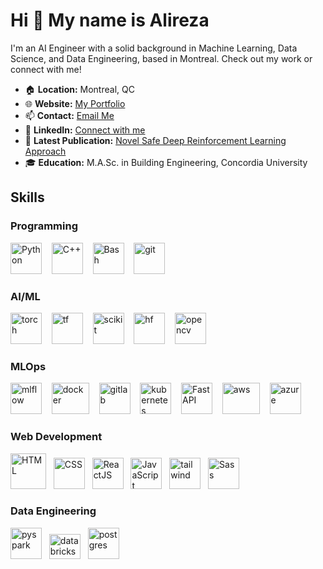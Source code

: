 # Hi 👋 My name is Alireza

I'm an AI Engineer with a solid background in Machine Learning, Data Science, and Data Engineering, based in Montreal. Check out my work or connect with me!

- 🏠 **Location:** Montreal, QC
- 🌐 **Website:** [My Portfolio](https://alirezadaneshvar.com)
- 📫 **Contact:** [Email Me](mailto:alireza.dg1998@gmail.com)
- 🤝 **LinkedIn:** [Connect with me](https://www.linkedin.com/in/alireza-daneshvar-910ba4194/)
- 📘 **Latest Publication:** [Novel Safe Deep Reinforcement Learning Approach](https://www.sciencedirect.com/science/article/abs/pii/S2352152X22021363)
- 🎓 **Education:** M.A.Sc. in Building Engineering, Concordia University

  
## Skills

### Programming
<a><img src="https://raw.githubusercontent.com/danielcranney/readme-generator/main/public/icons/skills/python-colored.svg" width="50" height="50" alt="Python" /> &nbsp;&nbsp;
<img src="https://raw.githubusercontent.com/danielcranney/readme-generator/main/public/icons/skills/cplusplus-colored.svg" width="50" height="50" alt="C++" /> &nbsp;&nbsp;
<img src="https://upload.wikimedia.org/wikipedia/commons/4/4b/Bash_Logo_Colored.svg" width="50" height="50" alt="Bash" /></a> &nbsp;&nbsp;
<img src="https://upload.wikimedia.org/wikipedia/commons/thumb/3/3f/Git_icon.svg/2048px-Git_icon.svg.png" width="50" height="50" alt="git" /></a>




### AI/ML
<a><img src="https://upload.wikimedia.org/wikipedia/commons/1/10/PyTorch_logo_icon.svg" width="50" height="50" alt="torch"/> &nbsp;&nbsp;
<img src="https://upload.wikimedia.org/wikipedia/commons/2/2d/Tensorflow_logo.svg" width="50" height="50" alt="tf"/> &nbsp;&nbsp;
<img src="https://upload.wikimedia.org/wikipedia/commons/0/05/Scikit_learn_logo_small.svg" width="50" height="50" alt="scikit"/> &nbsp;&nbsp;
<img src="https://cdn-lfs.huggingface.co/repos/96/a2/96a2c8468c1546e660ac2609e49404b8588fcf5a748761fa72c154b2836b4c83/942cad1ccda905ac5a659dfd2d78b344fccfb84a8a3ac3721e08f488205638a0?response-content-disposition=inline%3B+filename*%3DUTF-8%27%27hf-logo.svg%3B+filename%3D%22hf-logo.svg%22%3B&response-content-type=image%2Fsvg%2Bxml&Expires=1726756705&Policy=eyJTdGF0ZW1lbnQiOlt7IkNvbmRpdGlvbiI6eyJEYXRlTGVzc1RoYW4iOnsiQVdTOkVwb2NoVGltZSI6MTcyNjc1NjcwNX19LCJSZXNvdXJjZSI6Imh0dHBzOi8vY2RuLWxmcy5odWdnaW5nZmFjZS5jby9yZXBvcy85Ni9hMi85NmEyYzg0NjhjMTU0NmU2NjBhYzI2MDllNDk0MDRiODU4OGZjZjVhNzQ4NzYxZmE3MmMxNTRiMjgzNmI0YzgzLzk0MmNhZDFjY2RhOTA1YWM1YTY1OWRmZDJkNzhiMzQ0ZmNjZmI4NGE4YTNhYzM3MjFlMDhmNDg4MjA1NjM4YTA%7EcmVzcG9uc2UtY29udGVudC1kaXNwb3NpdGlvbj0qJnJlc3BvbnNlLWNvbnRlbnQtdHlwZT0qIn1dfQ__&Signature=Y312DcjsBITEWqtehL56d6vEPQj138ZsUpudpQhqgsjpeq%7E86k3Pf1fmA48iaw-PHKAx0EYqoXPJhYALdG%7EpajAhuYT4MKfUUaPTx2AxNjVvQUJXaBrDszNm4bTuSkN8Ekl041QKQ42qtO9rgBYAjvugQOaB7NZLMkIhn-cUD731DrX-Ml5Uyj-QK7hp3gNj2Jl3IqjBHQQ9qpoUwgPSOpWziXOHVVCpddCvN82zvSEQBxoNOMjtcxCdD-Hb9AAk-zpk%7EBbE5O2NcfLQwekquY08yraQvhpvWWQirh%7EgfJ6IIIWRh4pt%7EDxOtC2h4H1typODW2mCVWPAJDXX4spHQA__&Key-Pair-Id=K3ESJI6DHPFC7" width="50" height="50" alt="hf"/> &nbsp;&nbsp;
<img src="https://upload.wikimedia.org/wikipedia/commons/3/32/OpenCV_Logo_with_text_svg_version.svg" width="50" height="50" alt="opencv"/>
</a>

### MLOps
<a><img src="https://avatars.githubusercontent.com/u/61449322?v=4" width="50" height="50" alt="mlflow"/> &nbsp;&nbsp;
<img src="https://static-00.iconduck.com/assets.00/docker-icon-1024x739-rivf80b4.png" width="60" height="50" alt="docker"/> &nbsp;&nbsp;
<img src="https://cdn.worldvectorlogo.com/logos/gitlab-3.svg" width="50" height="50" alt="gitlab"/> &nbsp;&nbsp;
<img src="https://upload.wikimedia.org/wikipedia/commons/3/39/Kubernetes_logo_without_workmark.svg" width="50" height="50" alt="kubernetes"/> &nbsp;&nbsp;
<img src="https://cdn.worldvectorlogo.com/logos/fastapi.svg" width="50" height="50" alt="FastAPI"/> &nbsp;&nbsp;
<img src="https://logolook.net/wp-content/uploads/2023/09/Amazon-Web-Services-Logo.png" width="60" height="50" alt="aws"/> &nbsp;&nbsp;
<img src="https://www.svgrepo.com/show/303372/azure-1-logo.svg" width="50" height="50" alt="azure"/> &nbsp;&nbsp;
</a>

### Web Development
<img src="https://svgshare.com/i/1AUS.svg" width="57" height="57" alt="HTML" /></a>&nbsp;&nbsp;
<img src="https://upload.wikimedia.org/wikipedia/commons/6/62/CSS3_logo.svg" width="50" height="50" alt="CSS" /></a>&nbsp;&nbsp;
<img src="https://upload.wikimedia.org/wikipedia/commons/a/a7/React-icon.svg" width="50" height="50" alt="ReactJS" /></a>&nbsp;&nbsp;
<img src="https://raw.githubusercontent.com/danielcranney/readme-generator/main/public/icons/skills/javascript-colored.svg" width="50" height="50" alt="JavaScript" /></a>&nbsp;&nbsp;
<img src="https://upload.wikimedia.org/wikipedia/commons/d/d5/Tailwind_CSS_Logo.svg" width="50" height="50" alt="tailwind" /></a>&nbsp;&nbsp;
<img src="https://upload.wikimedia.org/wikipedia/commons/9/96/Sass_Logo_Color.svg" width="50" height="50" alt="Sass" /></a>&nbsp;&nbsp;



### Data Engineering
<img src="https://upload.wikimedia.org/wikipedia/commons/f/f3/Apache_Spark_logo.svg" width="50" height="50" alt="pyspark" /></a>&nbsp;&nbsp;
<img src="https://i.pinimg.com/originals/65/1d/d6/651dd6bdd503bd0aaba588b9e6439459.png" width="50" height="40" alt="databricks" /></a>&nbsp;&nbsp;
<img src="https://upload.wikimedia.org/wikipedia/commons/2/29/Postgresql_elephant.svg" width="50" height="50" alt="postgres" /></a>&nbsp;&nbsp;
